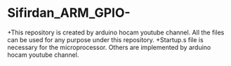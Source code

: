 # Sifirdan_ARM_GPIO-
+This repository is created by arduino hocam youtube channel. All the files can be used for any purpose  under this repository. 
+Startup.s file is necessary for the microprocessor. Others are implemented by arduino hocam youtube channel.
